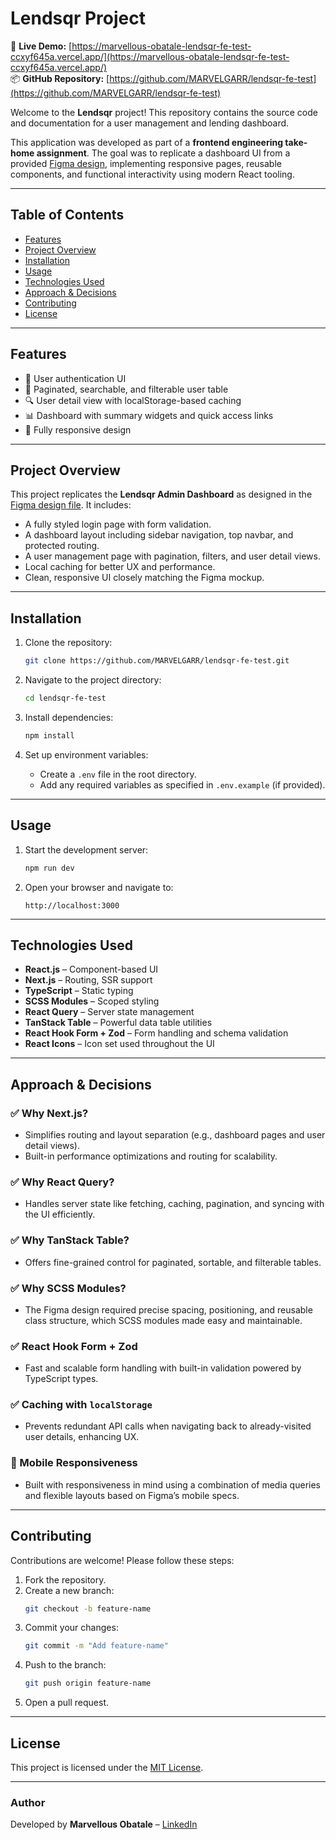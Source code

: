 
# Lendsqr Project

🚀 **Live Demo:** [https://marvellous-obatale-lendsqr-fe-test-ccxyf645a.vercel.app/](https://marvellous-obatale-lendsqr-fe-test-ccxyf645a.vercel.app/)  
📦 **GitHub Repository:** [https://github.com/MARVELGARR/lendsqr-fe-test](https://github.com/MARVELGARR/lendsqr-fe-test)

Welcome to the **Lendsqr** project! This repository contains the source code and documentation for a user management and lending dashboard.

This application was developed as part of a **frontend engineering take-home assignment**. The goal was to replicate a dashboard UI from a provided [Figma design](https://www.figma.com/design/ZKILoCoIoy1IESdBpq3GNC/Lendsqr-Frontend-Engineering-Assessment?node-id=5530-2599&t=d5ozv6e85gp36RcH-0), implementing responsive pages, reusable components, and functional interactivity using modern React tooling.

---

## Table of Contents

- [Features](#features)
- [Project Overview](#project-overview)
- [Installation](#installation)
- [Usage](#usage)
- [Technologies Used](#technologies-used)
- [Approach & Decisions](#approach--decisions)
- [Contributing](#contributing)
- [License](#license)

---

## Features

- 🔐 User authentication UI
- 📄 Paginated, searchable, and filterable user table
- 🔍 User detail view with localStorage-based caching
- 📊 Dashboard with summary widgets and quick access links
- 📱 Fully responsive design

---

## Project Overview

This project replicates the **Lendsqr Admin Dashboard** as designed in the [Figma design file](https://www.figma.com/design/ZKILoCoIoy1IESdBpq3GNC/Lendsqr-Frontend-Engineering-Assessment?node-id=5530-2599&t=d5ozv6e85gp36RcH-0). It includes:

- A fully styled login page with form validation.
- A dashboard layout including sidebar navigation, top navbar, and protected routing.
- A user management page with pagination, filters, and user detail views.
- Local caching for better UX and performance.
- Clean, responsive UI closely matching the Figma mockup.

---

## Installation

1. Clone the repository:
    ```bash
    git clone https://github.com/MARVELGARR/lendsqr-fe-test.git
    ```

2. Navigate to the project directory:
    ```bash
    cd lendsqr-fe-test
    ```

3. Install dependencies:
    ```bash
    npm install
    ```

4. Set up environment variables:
    - Create a `.env` file in the root directory.
    - Add any required variables as specified in `.env.example` (if provided).

---

## Usage

1. Start the development server:
    ```bash
    npm run dev
    ```

2. Open your browser and navigate to:
    ```
    http://localhost:3000
    ```

---

## Technologies Used

- **React.js** – Component-based UI
- **Next.js** – Routing, SSR support
- **TypeScript** – Static typing
- **SCSS Modules** – Scoped styling
- **React Query** – Server state management
- **TanStack Table** – Powerful data table utilities
- **React Hook Form + Zod** – Form handling and schema validation
- **React Icons** – Icon set used throughout the UI

---

## Approach & Decisions

### ✅ Why Next.js?
- Simplifies routing and layout separation (e.g., dashboard pages and user detail views).
- Built-in performance optimizations and routing for scalability.

### ✅ Why React Query?
- Handles server state like fetching, caching, pagination, and syncing with the UI efficiently.

### ✅ Why TanStack Table?
- Offers fine-grained control for paginated, sortable, and filterable tables.

### ✅ Why SCSS Modules?
- The Figma design required precise spacing, positioning, and reusable class structure, which SCSS modules made easy and maintainable.

### ✅ React Hook Form + Zod
- Fast and scalable form handling with built-in validation powered by TypeScript types.

### ✅ Caching with `localStorage`
- Prevents redundant API calls when navigating back to already-visited user details, enhancing UX.

### 📱 Mobile Responsiveness
- Built with responsiveness in mind using a combination of media queries and flexible layouts based on Figma’s mobile specs.

---

## Contributing

Contributions are welcome! Please follow these steps:

1. Fork the repository.
2. Create a new branch:
    ```bash
    git checkout -b feature-name
    ```
3. Commit your changes:
    ```bash
    git commit -m "Add feature-name"
    ```
4. Push to the branch:
    ```bash
    git push origin feature-name
    ```
5. Open a pull request.

---

## License

This project is licensed under the [MIT License](LICENSE).

---

### Author

Developed by **Marvellous Obatale** – [LinkedIn](https://www.linkedin.com/in/marvellous-obatale-960088267/)
